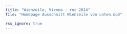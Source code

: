 ```yaml
---
title: "Wienzeile, Vienna - rec 2014"
file: "Homepage Ausschnitt Wienzeile von unten.mp3"

rss_ignore: true
---
```

